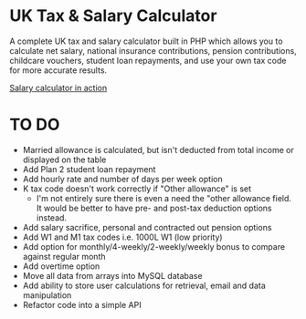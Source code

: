 UK Tax & Salary Calculator
=================

A complete UK tax and salary calculator built in PHP which allows you to calculate net salary, national insurance contributions, pension contributions, childcare vouchers, student loan repayments, and use your own tax code for more accurate results.

<a href="https://salarycalculatorpro.com/">Salary calculator in action</a>

TO DO
=================
* Married allowance is calculated, but isn't deducted from total income or displayed on the table
* Add Plan 2 student loan repayment
* Add hourly rate and number of days per week option
* K tax code doesn't work correctly if "Other allowance" is set
  * I'm not entirely sure there is even a need the "other allowance field. It would be better to have pre- and post-tax deduction options instead.
* Add salary sacrifice, personal and contracted out pension options
* Add W1 and M1 tax codes i.e. 1000L W1 (low priority)
* Add option for monthly/4-weekly/2-weekly/weekly bonus to compare against regular month
* Add overtime option
* Move all data from arrays into MySQL database
* Add ability to store user calculations for retrieval, email and data manipulation
* Refactor code into a simple API
